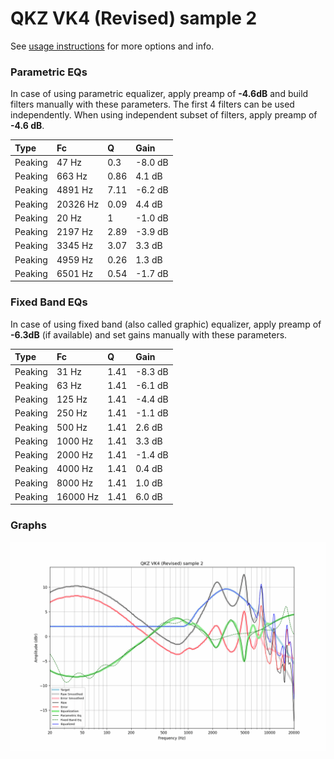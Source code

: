 # QKZ VK4 (Revised) sample 2
See [usage instructions](https://github.com/jaakkopasanen/AutoEq#usage) for more options and info.

### Parametric EQs
In case of using parametric equalizer, apply preamp of **-4.6dB** and build filters manually
with these parameters. The first 4 filters can be used independently.
When using independent subset of filters, apply preamp of **-4.6 dB**.

| Type    | Fc       |    Q | Gain    |
|:--------|:---------|:-----|:--------|
| Peaking | 47 Hz    | 0.3  | -8.0 dB |
| Peaking | 663 Hz   | 0.86 | 4.1 dB  |
| Peaking | 4891 Hz  | 7.11 | -6.2 dB |
| Peaking | 20326 Hz | 0.09 | 4.4 dB  |
| Peaking | 20 Hz    | 1    | -1.0 dB |
| Peaking | 2197 Hz  | 2.89 | -3.9 dB |
| Peaking | 3345 Hz  | 3.07 | 3.3 dB  |
| Peaking | 4959 Hz  | 0.26 | 1.3 dB  |
| Peaking | 6501 Hz  | 0.54 | -1.7 dB |

### Fixed Band EQs
In case of using fixed band (also called graphic) equalizer, apply preamp of **-6.3dB**
(if available) and set gains manually with these parameters.

| Type    | Fc       |    Q | Gain    |
|:--------|:---------|:-----|:--------|
| Peaking | 31 Hz    | 1.41 | -8.3 dB |
| Peaking | 63 Hz    | 1.41 | -6.1 dB |
| Peaking | 125 Hz   | 1.41 | -4.4 dB |
| Peaking | 250 Hz   | 1.41 | -1.1 dB |
| Peaking | 500 Hz   | 1.41 | 2.6 dB  |
| Peaking | 1000 Hz  | 1.41 | 3.3 dB  |
| Peaking | 2000 Hz  | 1.41 | -1.4 dB |
| Peaking | 4000 Hz  | 1.41 | 0.4 dB  |
| Peaking | 8000 Hz  | 1.41 | 1.0 dB  |
| Peaking | 16000 Hz | 1.41 | 6.0 dB  |

### Graphs
![](./QKZ%20VK4%20(Revised)%20sample%202.png)